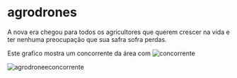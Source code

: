 # agrodrones
A nova era chegou para todos os agricultores que querem crescer na vida e ter nenhuma preocupação que sua safra sofra perdas.

Este grafico mostra um concorrente da área com 
![concorrente](https://user-images.githubusercontent.com/131736641/234173356-2c7f1e7c-e861-4951-858c-646f1247505c.png)

![agrodroneeconcorrente](https://user-images.githubusercontent.com/131736641/234173390-f3566e34-5e14-4f99-842d-509bad99ea28.png)
